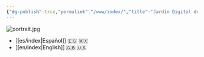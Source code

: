 ```yaml
---
{"dg-publish":true,"permalink":"/www/index/","title":"Jardín Digital de Rubén","metatags":{"description":"","og-title":"Jardín Digital de Rubén","og-image":""},"tags":["gardenEntry"]}
---
```


![portrait.jpg](/img/user/www/img/portrait.jpg)
- [[es/index\|Español]] <span lang="es" title="España">🇪🇸</span><span lang="es" title="México"> 🇲🇽</span>
- [[en/index\|English]]<span lang="en" title="Great Britain"> 🇬🇧 </span><span lang="en" title="United States">🇺🇸</span>